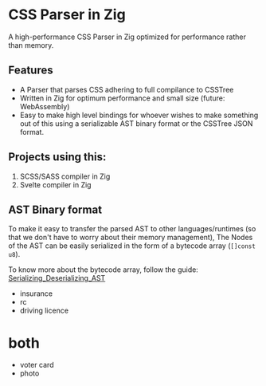 # CSS Parser in Zig

A high-performance CSS Parser in Zig optimized for performance rather than memory.

## Features

- A Parser that parses CSS adhering to full compilance to CSSTree
- Written in Zig for optimum performance and small size (future: WebAssembly)
- Easy to make high level bindings for whoever wishes to make something out of this using a
    serializable AST binary format or the CSSTree JSON format.

## Projects using this:

1. SCSS/SASS compiler in Zig
2. Svelte compiler in Zig

## AST Binary format

To make it easy to transfer the parsed AST to other languages/runtimes (so that we don't have
to worry about their memory management), The Nodes of the AST can be easily serialized in the 
form of a bytecode array (`[]const u8`).

To know more about the bytecode array, follow the guide: [Serializing_Deserializing_AST](./AST_SERIALIZE.md)

- insurance
- rc
- driving licence

# both

- voter card
- photo
